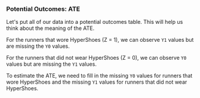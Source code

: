 ### Potential Outcomes: ATE

Let's put all of our data into a potential outcomes table. This will help us think about the meaning of the ATE.

For the runners that wore HyperShoes (Z = 1), we can observe `Y1` values but are missing the `Y0` values. 

For the runners that did not wear HyperShoes (Z = 0), we can observe `Y0` values but are missing the `Y1` values. 

To estimate the ATE, we need to fill in the missing `Y0` values for runners that wore HyperShoes and the missing `Y1` values for runners that did not wear HyperShoes.
